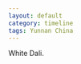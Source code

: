 ```yaml
---
layout: default
category: timeline
tags: Yunnan China
---
```


White Dali.

<img src="{{ site_url }}/img/posts/2013-12-16-01.jpg" alt="">
<img src="{{ site_url }}/img/posts/2013-12-16-02.jpg" alt="">

